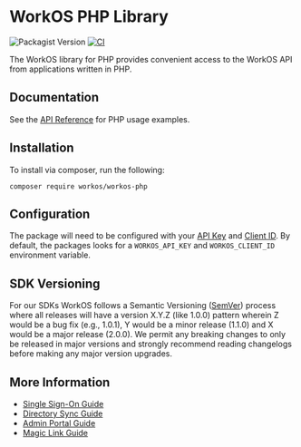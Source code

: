 # WorkOS PHP Library

![Packagist Version](https://img.shields.io/packagist/v/workos/workos-php)
[![CI](https://github.com/workos/workos-php/actions/workflows/ci.yml/badge.svg?branch=main)](https://github.com/workos/workos-php/actions/workflows/ci.yml)

The WorkOS library for PHP provides convenient access to the WorkOS API from applications written in PHP.

## Documentation

See the [API Reference](https://workos.com/docs/reference/client-libraries) for PHP usage examples.

## Installation

To install via composer, run the following:

```
composer require workos/workos-php
```

## Configuration

The package will need to be configured with your [API Key](https://dashboard.workos.com/api-keys) and [Client ID](https://dashboard.workos.com/configuration). By default, the packages looks for a `WORKOS_API_KEY` and `WORKOS_CLIENT_ID` environment variable.

## SDK Versioning

For our SDKs WorkOS follows a Semantic Versioning ([SemVer](https://semver.org/)) process where all releases will have a version X.Y.Z (like 1.0.0) pattern wherein Z would be a bug fix (e.g., 1.0.1), Y would be a minor release (1.1.0) and X would be a major release (2.0.0). We permit any breaking changes to only be released in major versions and strongly recommend reading changelogs before making any major version upgrades.

## More Information

- [Single Sign-On Guide](https://workos.com/docs/sso/guide)
- [Directory Sync Guide](https://workos.com/docs/directory-sync/guide)
- [Admin Portal Guide](https://workos.com/docs/admin-portal/guide)
- [Magic Link Guide](https://workos.com/docs/magic-link/guide)
